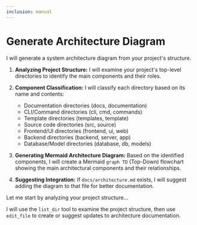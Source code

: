 ```yaml
---
inclusion: manual
---
```

# Generate Architecture Diagram

I will generate a system architecture diagram from your project's structure.

1. **Analyzing Project Structure:** I will examine your project's top-level directories to identify the main components and their roles.

2. **Component Classification:** I will classify each directory based on its name and contents:
   - Documentation directories (docs, documentation)
   - CLI/Command directories (cli, cmd, commands)
   - Template directories (templates, template)
   - Source code directories (src, source)
   - Frontend/UI directories (frontend, ui, web)
   - Backend directories (backend, server, app)
   - Database/Model directories (database, db, models)

3. **Generating Mermaid Architecture Diagram:** Based on the identified components, I will create a Mermaid `graph TD` (Top-Down) flowchart showing the main architectural components and their relationships.

4. **Suggesting Integration:** If `docs/architecture.md` exists, I will suggest adding the diagram to that file for better documentation.

Let me start by analyzing your project structure...

I will use the `list_dir` tool to examine the project structure, then use `edit_file` to create or suggest updates to architecture documentation.
